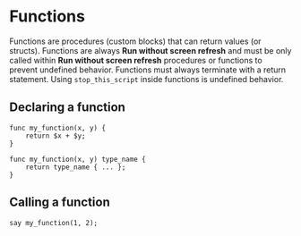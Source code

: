 # Functions

Functions are procedures (custom blocks) that can return values (or structs).
Functions are always **Run without screen refresh** and must be only called within
**Run without screen refresh** procedures or functions to prevent undefined behavior.
Functions must always terminate with a return statement. Using `stop_this_script`
inside functions is undefined behavior.

## Declaring a function

```goboscript
func my_function(x, y) {
    return $x + $y;
}
```

```goboscript
func my_function(x, y) type_name {
    return type_name { ... };
}
```

## Calling a function

```goboscript
say my_function(1, 2);
```
